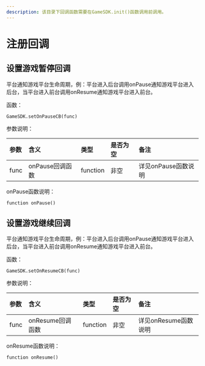 ```yaml
---
description: 该目录下回调函数需要在GameSDK.init()函数调用前调用。
---
```


# 注册回调

## 设置游戏暂停回调

平台通知游戏平台生命周期，例：平台进入后台调用onPause通知游戏平台进入后台，当平台进入前台调用onResume通知游戏平台进入前台。

函数：

```text
GameSDK.setOnPauseCB(func)
```

参数说明：

| **参数** | **含义** | **类型** | **是否为空** | **备注** |
| :--- | :--- | :--- | :--- | :--- |
| func | onPause回调函数 | function | 非空 | 详见onPause函数说明 |

onPause函数说明：

```text
function onPause()
```

## 设置游戏继续回调

平台通知游戏平台生命周期，例：平台进入后台调用onPause通知游戏平台进入后台，当平台进入前台调用onResume通知游戏平台进入前台。

函数：

```text
GameSDK.setOnResumeCB(func)
```

参数说明：

| **参数** | **含义** | **类型** | **是否为空** | **备注** |
| :--- | :--- | :--- | :--- | :--- |
| func | onResume回调函数 | function | 非空 | 详见onResume函数说明 |

onResume函数说明：

```text
function onResume()
```



